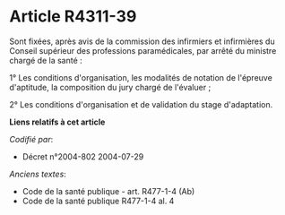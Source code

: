# Article R4311-39

Sont fixées, après avis de la commission des infirmiers et infirmières du Conseil supérieur des professions paramédicales,
par arrêté du ministre chargé de la santé :

1° Les conditions d'organisation, les modalités de notation de l'épreuve d'aptitude, la composition du jury chargé de
l'évaluer ;

2° Les conditions d'organisation et de validation du stage d'adaptation.

**Liens relatifs à cet article**

_Codifié par_:

  - Décret n°2004-802 2004-07-29

_Anciens textes_:

  - Code de la santé publique - art. R477-1-4 (Ab)
  - Code de la santé publique R477-1-4 al. 4
